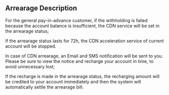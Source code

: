 ## **Arrearage Description**

For the general pay-in-advance customer, if the withholding is failed because the account balance is insufficient, the CDN service will be set in the arrearage status;

If the arrearage status lasts for 72h, the CDN acceleration service of current account will be stopped.

In case of CDN arrearage, an Email and SMS notification will be sent to you. Please be sure to view the notice and recharge your account in time, to avoid unnecessary lost;

If the recharge is made in the arrearage status, the recharging amount will be credited to your account immediately and then the system will automatically settle the arrearage bill.